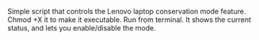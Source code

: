 Simple script that controls the Lenovo laptop conservation mode feature.
Chmod +X it to make it executable. Run from terminal. 
It shows the current status, and lets you enable/disable the mode.
